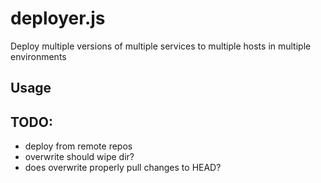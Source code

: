 # deployer.js
Deploy multiple versions of multiple services to multiple hosts in multiple environments

## Usage


## TODO:
* deploy from remote repos
* overwrite should wipe dir?
* does overwrite properly pull changes to HEAD?
